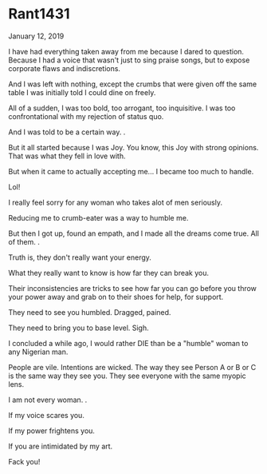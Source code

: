 # Rant1431


January 12, 2019

I have had everything taken away from me because I dared to question. Because I had a voice that wasn't just to sing praise songs, but to expose corporate flaws and indiscretions.

And I was left with nothing, except the crumbs that were given off the same table I was initially told I could dine on freely.

All of a sudden, I was too bold, too arrogant, too inquisitive. I was too confrontational with my rejection of status quo.

And I was told to be a certain way.
.

But it all started because I was Joy. You know, this Joy with strong opinions. That was what they fell in love with.

But when it came to actually accepting me... I became too much to handle.

Lol!

I really feel sorry for any woman who takes alot of men seriously. 

Reducing me to crumb-eater was a way to humble me.

But then I got up, found an empath, and I made all the dreams come true. All of them.
.

Truth is, they don't really want your energy. 

What they really want to know is how far they can break you.

Their inconsistencies are tricks to see how far you can go before you throw your power away and grab on to their shoes for help, for support. 

They need to see you humbled. Dragged, pained.

They need to bring you to base level. Sigh. 

I concluded a while ago, I would rather DIE than be a "humble" woman to any Nigerian man.

People are vile. Intentions are wicked. The way they see Person A or B or C is the same way they see you. They see everyone with the same myopic lens.

I am not every woman. 
.

If my voice scares you.

If my power frightens you.

If you are intimidated by my art.

Fack you!
